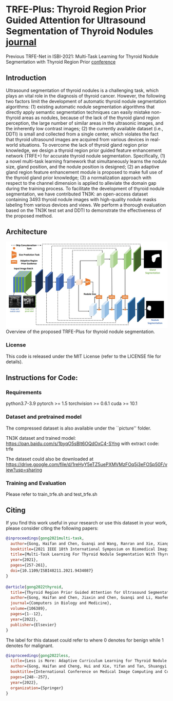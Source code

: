 # TRFE-Plus: Thyroid Region Prior Guided Attention for Ultrasound Segmentation of Thyroid Nodules [journal](https://www.sciencedirect.com/science/article/pii/S0010482522010976)
Previous TRFE-Net in ISBI-2021: Multi-Task Learning for Thyroid Nodule Segmentation with Thyroid Region Prior [conference](https://www.researchgate.net/publication/349074982_MULTI-TASK_LEARNING_FOR_THYROID_NODULE_SEGMENTATION_WITH_THYROID_REGION_PRIOR)

## Introduction
Ultrasound segmentation of thyroid nodules is a challenging task, which plays an vital role in the diagnosis of thyroid cancer. However, the following two factors limit the development of automatic thyroid nodule segmentation algorithms: (1) existing automatic nodule segmentation algorithms that directly apply semantic segmentation techniques can easily mistake non-thyroid areas as nodules, because of the lack of the thyroid gland region perception, the large number of similar areas in the ultrasonic images, and the inherently low contrast images; (2) the currently available dataset (i.e., DDTI) is small and collected from a single center, which violates the fact that thyroid ultrasound images are acquired from various devices in real-world situations. To overcome the lack of thyroid gland region prior knowledge, we design a thyroid region prior guided feature enhancement network (TRFE+) for accurate thyroid nodule segmentation. Specifically, (1) a novel multi-task learning framework that simultaneously learns the nodule size, gland position, and the nodule position is designed; (2) an adaptive gland region feature enhancement module is proposed to make full use of the thyroid gland prior knowledge; (3) a normalization approach with respect to the channel dimension is applied to alleviate the domain gap during the training process. To facilitate the development of thyroid nodule segmentation, we have contributed TN3K: an open-access dataset containing 3493 thyroid nodule images with high-quality nodule masks labeling from various devices and views. We perform a thorough evaluation based on the TN3K test set and DDTI to demonstrate the effectiveness of the proposed method.

## Architecture
![Overview](./picture/overview.jpg)
Overview of the proposed TRFE-Plus for thyroid nodule segmentation. 

### License
This code is released under the MIT License (refer to the LICENSE file for details).

## Instructions for Code:
### Requirements
python3.7-3.9
pytorch >= 1.5
torchvision >= 0.6.1
cuda >= 10.1

### Dataset and pretrained model
The compressed dataset is also available under the ``picture'' folder.

TN3K dataset and trained model: https://pan.baidu.com/s/1byqO5sBlt6OQdOxC4-SYng with extract code: trfe 

The dataset could also be downloaded at https://drive.google.com/file/d/1reHyY5eTZ5uePXMVMzFOq5j3eFOSp50F/view?usp=sharing

### Training and Evaluation
Please refer to train_trfe.sh and test_trfe.sh

## Citing
If you find this work useful in your research or use this dataset in your work, please consider citing the following papers:

```BibTex
@inproceedings{gong2021multi-task,  
  author={Gong, Haifan and Chen, Guanqi and Wang, Ranran and Xie, Xiang and Mao, Mingzhi and Yu, Yizhou and Chen, Fei and Li, Guanbin},  
  booktitle={2021 IEEE 18th International Symposium on Biomedical Imaging (ISBI)},   
  title={Multi-Task Learning For Thyroid Nodule Segmentation With Thyroid Region Prior},   
  year={2021}, 
  pages={257-261},  
  doi={10.1109/ISBI48211.2021.9434087}
}

@article{gong2022thyroid,
  title={Thyroid Region Prior Guided Attention for Ultrasound Segmentation of Thyroid Nodules},
  author={Gong, Haifan and Chen, Jiaxin and Chen, Guanqi and Li, Haofeng and Chen, Fei and Li, Guanbin},
  journal={Computers in Biology and Medicine},
  volume={106389},
  pages={1--12},
  year={2022},
  publisher={Elsevier}
}

```

The label for this dataset could refer to where 0 denotes for benign while 1 denotes for malignant.
```BibTex
@inproceedings{gong2022less,
  title={Less is More: Adaptive Curriculum Learning for Thyroid Nodule Diagnosis},
  author={Gong, Haifan and Cheng, Hui and Xie, Yifan and Tan, Shuangyi and Chen, Guanqi and Chen, Fei and Li, Guanbin},
  booktitle={International Conference on Medical Image Computing and Computer-Assisted Intervention},
  pages={248--257},
  year={2022},
  organization={Springer}
}
```

